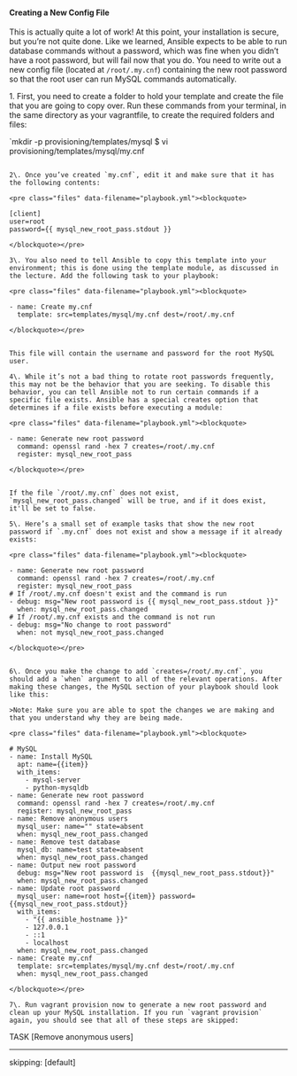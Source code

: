 
#### Creating a New Config File
This is actually quite a lot of work! At this point, your installation is secure, but you’re not quite done. Like we learned, Ansible expects to be able to run database commands without a password, which was fine when you didn’t have a root password, but will fail now that you do. You need to write out a new config file (located at `/root/.my.cnf`) containing the new root password so that the root user can run MySQL commands automatically.

1\. First, you need to create a folder to hold your template and create the file that you are going to copy over. Run these commands from your terminal, in the same directory as your vagrantfile, to create the required folders and files:

`mkdir -p provisioning/templates/mysql
$ vi provisioning/templates/mysql/my.cnf
```

2\. Once you’ve created `my.cnf`, edit it and make sure that it has the following contents:

<pre class="files" data-filename="playbook.yml"><blockquote>

[client]
user=root
password={{ mysql_new_root_pass.stdout }}

</blockquote></pre>

3\. You also need to tell Ansible to copy this template into your environment; this is done using the template module, as discussed in the lecture. Add the following task to your playbook:

<pre class="files" data-filename="playbook.yml"><blockquote>

- name: Create my.cnf
  template: src=templates/mysql/my.cnf dest=/root/.my.cnf

</blockquote></pre>


This file will contain the username and password for the root MySQL user.

4\. While it’s not a bad thing to rotate root passwords frequently, this may not be the behavior that you are seeking. To disable this behavior, you can tell Ansible not to run certain commands if a specific file exists. Ansible has a special creates option that determines if a file exists before executing a module:

<pre class="files" data-filename="playbook.yml"><blockquote>

- name: Generate new root password
  command: openssl rand -hex 7 creates=/root/.my.cnf
  register: mysql_new_root_pass

</blockquote></pre>


If the file `/root/.my.cnf` does not exist, `mysql_new_root_pass.changed` will be true, and if it does exist, it'll be set to false.

5\. Here’s a small set of example tasks that show the new root password if `.my.cnf` does not exist and show a message if it already exists:

<pre class="files" data-filename="playbook.yml"><blockquote>

- name: Generate new root password
  command: openssl rand -hex 7 creates=/root/.my.cnf
  register: mysql_new_root_pass
# If /root/.my.cnf doesn't exist and the command is run
- debug: msg="New root password is {{ mysql_new_root_pass.stdout }}"
  when: mysql_new_root_pass.changed
# If /root/.my.cnf exists and the command is not run
- debug: msg="No change to root password"
  when: not mysql_new_root_pass.changed

</blockquote></pre>


6\. Once you make the change to add `creates=/root/.my.cnf`, you should add a `when` argument to all of the relevant operations. After making these changes, the MySQL section of your playbook should look like this:

>Note: Make sure you are able to spot the changes we are making and that you understand why they are being made.

<pre class="files" data-filename="playbook.yml"><blockquote>

# MySQL
- name: Install MySQL
  apt: name={{item}}
  with_items:
    - mysql-server
    - python-mysqldb
- name: Generate new root password
  command: openssl rand -hex 7 creates=/root/.my.cnf
  register: mysql_new_root_pass
- name: Remove anonymous users
  mysql_user: name="" state=absent
  when: mysql_new_root_pass.changed
- name: Remove test database
  mysql_db: name=test state=absent
  when: mysql_new_root_pass.changed
- name: Output new root password
  debug: msg="New root password is  {{mysql_new_root_pass.stdout}}"
  when: mysql_new_root_pass.changed
- name: Update root password
  mysql_user: name=root host={{item}} password={{mysql_new_root_pass.stdout}}
  with_items:
    - "{{ ansible_hostname }}"
    - 127.0.0.1
    - ::1
    - localhost
  when: mysql_new_root_pass.changed
- name: Create my.cnf
  template: src=templates/mysql/my.cnf dest=/root/.my.cnf
  when: mysql_new_root_pass.changed

</blockquote></pre>

7\. Run vagrant provision now to generate a new root password and clean up your MySQL installation. If you run `vagrant provision` again, you should see that all of these steps are skipped:

```
TASK [Remove anonymous users]
**************************************************
skipping: [default]
```
